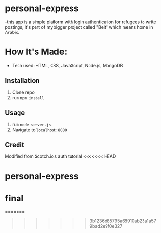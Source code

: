 # personal-express
-this app is a simple platform with login authentication for refugees to write postings, it's part of my bigger project called "Beit" which means home in Arabic. 

# How It's Made:
- Tech used: HTML, CSS, JavaScript, Node.js, MongoDB


## Installation

1. Clone repo
2. run `npm install`

## Usage

1. run `node server.js`
2. Navigate to `localhost:8080`

## Credit

Modified from Scotch.io's auth tutorial
<<<<<<< HEAD
# personal-express
# final
=======

>>>>>>> 3b1236d85795a68910ab23a1a579bad2e9f0e327
